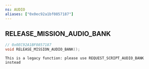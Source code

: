 ```yaml
---
ns: AUDIO
aliases: ["0x0ec92a1bf0857187"]
---
```

## RELEASE_MISSION_AUDIO_BANK

```c
// 0x0EC92A1BF0857187
void RELEASE_MISSION_AUDIO_BANK();
```

```
This is a legacy function: please use REQUEST_SCRIPT_AUDIO_BANK instead
```
